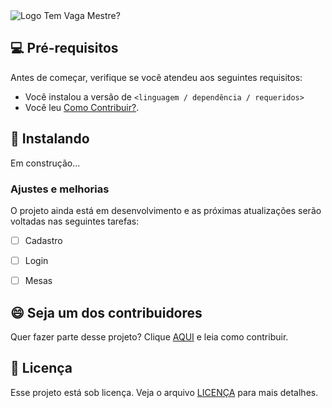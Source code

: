 <img src="https://imgur.com/HisaR2D.png" alt="Logo Tem Vaga Mestre?"/>

## 💻 Pré-requisitos

Antes de começar, verifique se você atendeu aos seguintes requisitos:

- Você instalou a versão  de `<linguagem / dependência / requeridos>`
- Você leu [Como Contribuir?](CONTRIBUTING.md).

## 🚀 Instalando

Em construção...

### Ajustes e melhorias

O projeto ainda está em desenvolvimento e as próximas atualizações serão voltadas nas seguintes tarefas:

- [ ] Cadastro
- [ ] Login
- [ ] Mesas


## 😄 Seja um dos contribuidores

Quer fazer parte desse projeto? Clique [AQUI](CONTRIBUTING.md) e leia como contribuir.

## 📝 Licença

Esse projeto está sob licença. Veja o arquivo [LICENÇA](LICENSE.md) para mais detalhes.
